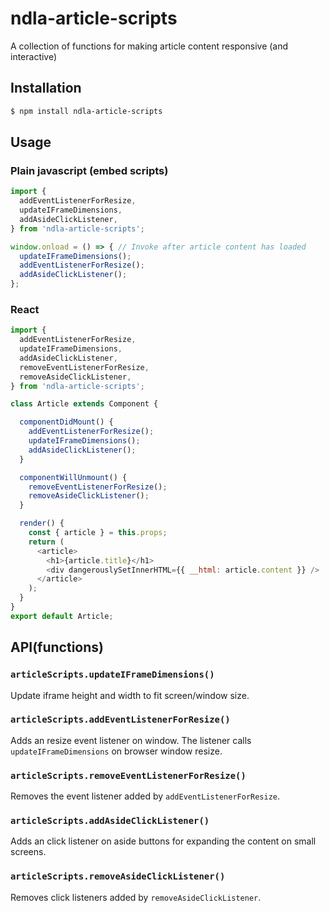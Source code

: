 # ndla-article-scripts

A collection of functions for making article content responsive (and interactive)

## Installation

```sh
$ npm install ndla-article-scripts
```

## Usage

### Plain javascript (embed scripts)

```javascript
import {
  addEventListenerForResize,
  updateIFrameDimensions,
  addAsideClickListener,
} from 'ndla-article-scripts';

window.onload = () => { // Invoke after article content has loaded
  updateIFrameDimensions();
  addEventListenerForResize();
  addAsideClickListener();
};

```

### React

```javascript
import {
  addEventListenerForResize,
  updateIFrameDimensions,
  addAsideClickListener,
  removeEventListenerForResize,
  removeAsideClickListener,
} from 'ndla-article-scripts';

class Article extends Component {

  componentDidMount() {
    addEventListenerForResize();
    updateIFrameDimensions();
    addAsideClickListener();
  }

  componentWillUnmount() {
    removeEventListenerForResize();
    removeAsideClickListener();
  }

  render() {
    const { article } = this.props;
    return (
      <article>
        <h1>{article.title}</h1>
        <div dangerouslySetInnerHTML={{ __html: article.content }} />
      </article>
    );
  }
}
export default Article;
```


## API(functions)

### `articleScripts.updateIFrameDimensions()`

Update iframe height and width to fit screen/window size.

### `articleScripts.addEventListenerForResize()`

Adds an resize event listener on window. The listener calls `updateIFrameDimensions` on browser window resize.

### `articleScripts.removeEventListenerForResize()`

Removes the event listener added by `addEventListenerForResize`.

### `articleScripts.addAsideClickListener()`

Adds an click listener on aside buttons for expanding the content on small screens.

### `articleScripts.removeAsideClickListener()`

Removes click listeners added by `removeAsideClickListener`.
